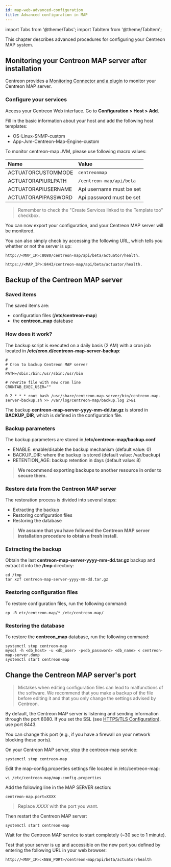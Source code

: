 ```yaml
---
id: map-web-advanced-configuration
title: Advanced configuration in MAP
---
```

import Tabs from '@theme/Tabs';
import TabItem from '@theme/TabItem';

This chapter describes advanced procedures for configuring your Centreon MAP
system.

## Monitoring your Centreon MAP server after installation

Centreon provides a [Monitoring Connector and a plugin](/pp/integrations/plugin-packs/procedures/applications-monitoring-centreon-map-engine-actuator) to monitor your Centreon MAP server.

### Configure your services

Access your Centreon Web interface. Go to **Configuration > Host > Add**.

Fill in the basic information about your host and add the following host
templates:

- OS-Linux-SNMP-custom
- App-Jvm-Centreon-Map-Engine-custom

To monitor centreon-map JVM, please use following macro values:

| Name                    | Value                           |
| :---------------------- | :------------------------------ |
| ACTUATORCUSTOMMODE      | ```centreonmap```               |
| ACTUATORAPIURLPATH      | ```/centreon-map/api/beta```    |
| ACTUATORAPIUSERNAME     | Api username must be set        |
| ACTUATORAPIPASSWORD     | Api password must be set        |

> Remember to check the "Create Services linked to the Template too" checkbox.

You can now export your configuration, and your Centreon MAP server will be
monitored.

You can also simply check by accessing the following URL, which tells you
whether or not the server is up:

<Tabs groupId="sync">
<TabItem value="HTTP" label="HTTP">

```shell
http://<MAP_IP>:8080/centreon-map/api/beta/actuator/health.
```

</TabItem>
<TabItem value="HTTPS" label="HTTPS">

```shell
https://<MAP_IP>:8443/centreon-map/api/beta/actuator/health.
```

</TabItem>
</Tabs>

## Backup of the Centreon MAP server

### Saved items

The saved items are:

- configuration files (**/etc/centreon-map**)
- the **centreon\_map** database

### How does it work?

The backup script is executed on a daily basis (2 AM) with a cron job located in
**/etc/cron.d/centreon-map-server-backup**:

```text
#
# Cron to backup Centreon MAP server
#
PATH=/sbin:/bin:/usr/sbin:/usr/bin

# rewrite file with new cron line
CRONTAB_EXEC_USER=""

0 2 * * * root bash /usr/share/centreon-map-server/bin/centreon-map-server-backup.sh >> /var/log/centreon-map/backup.log 2>&1
```

The backup **centreon-map-server-yyyy-mm-dd.tar.gz** is stored in
**BACKUP\_DIR**, which is defined in the configuration file.

### Backup parameters

The backup parameters are stored in **/etc/centreon-map/backup.conf**

- ENABLE: enable/disable the backup mechanism (default value: 0)
- BACKUP\_DIR: where the backup is stored (default value: /var/backup)
- RETENTION\_AGE: backup retention in days (default value: 8)

> **We recommend exporting backups to another resource in order to secure them.**

### Restore data from the Centreon MAP server

The restoration process is divided into several steps:

- Extracting the backup
- Restoring configuration files
- Restoring the database

> **We assume that you have followed the Centreon MAP server installation
> procedure to obtain a fresh install.**

### Extracting the backup

Obtain the last **centreon-map-server-yyyy-mm-dd.tar.gz** backup and extract it
into the **/tmp** directory:

```shell
cd /tmp
tar xzf centreon-map-server-yyyy-mm-dd.tar.gz
```

### Restoring configuration files

To restore configuration files, run the following command:

```shell
cp -R etc/centreon-map/* /etc/centreon-map/
```

### Restoring the database

To restore the **centreon\_map** database, run the following command:

```shell
systemctl stop centreon-map
mysql -h <db_host> -u <db_user> -p<db_password> <db_name> < centreon-map-server.dump
systemctl start centreon-map
```

## Change the Centreon MAP server's port

> Mistakes when editing configuration files can lead to malfunctions of the software. We recommend that you make a backup of the file before editing it and that you only change the settings advised by Centreon.

By default, the Centreon MAP server is listening and sending information
through the port 8080. If you set the SSL (see [HTTPS/TLS
Configuration](secure-your-map-platform.md#configure-httpstls-on-the-map-server)),
use port 8443.

You can change this port (e.g., if you have a firewall on your network
blocking these ports).

On your Centreon MAP server, stop the centreon-map service:

```shell
systemctl stop centreon-map
```

Edit the map-config.properties settings file located in
/etc/centreon-map:

```shell
vi /etc/centreon-map/map-config.properties
```

Add the following line in the MAP SERVER section:

```text
centreon-map.port=XXXX
```

> Replace *XXXX* with the port you want.

Then restart the Centreon MAP server:

```shell
systemctl start centreon-map
```

Wait for the Centreon MAP service to start completely (~30 sec to 1 minute).

Test that your server is up and accessible on the new port you defined by
entering the following URL in your web browser:

```shell
http://<MAP_IP>:<NEW_PORT>/centreon-map/api/beta/actuator/health
```
